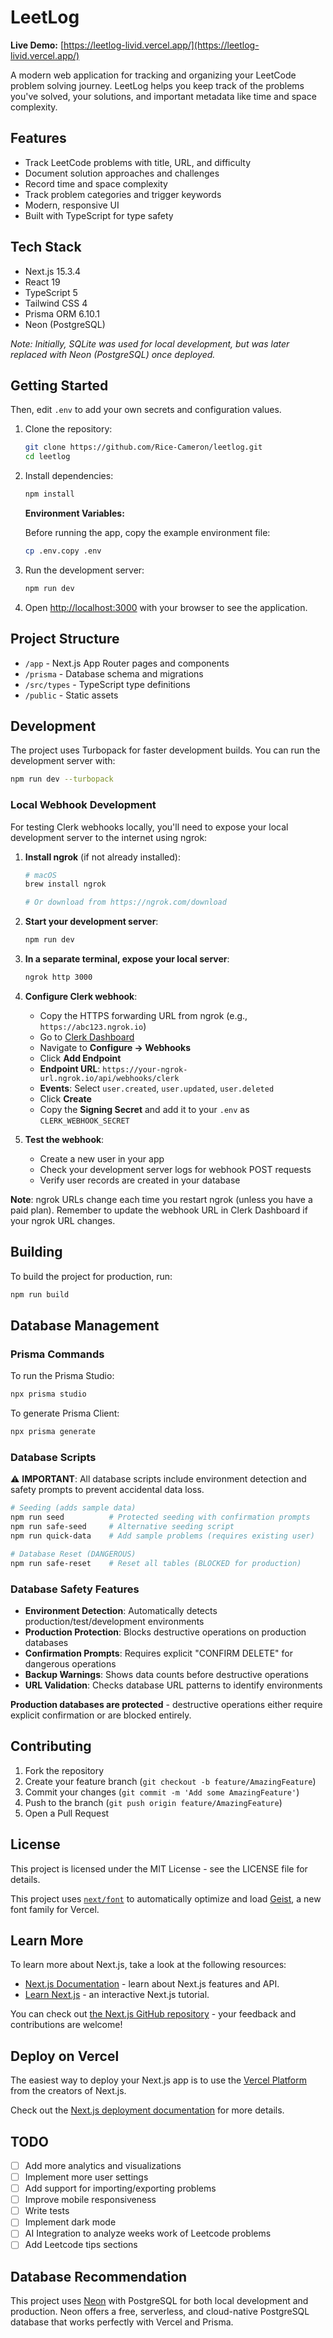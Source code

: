 # LeetLog

**Live Demo:** [https://leetlog-livid.vercel.app/](https://leetlog-livid.vercel.app/)

A modern web application for tracking and organizing your LeetCode problem solving journey. LeetLog helps you keep track of the problems you've solved, your solutions, and important metadata like time and space complexity.

## Features

- Track LeetCode problems with title, URL, and difficulty
- Document solution approaches and challenges
- Record time and space complexity
- Track problem categories and trigger keywords
- Modern, responsive UI
- Built with TypeScript for type safety

## Tech Stack

- Next.js 15.3.4
- React 19
- TypeScript 5
- Tailwind CSS 4
- Prisma ORM 6.10.1
- Neon (PostgreSQL)

_Note: Initially, SQLite was used for local development, but was later replaced with Neon (PostgreSQL) once deployed._

## Getting Started

Then, edit `.env` to add your own secrets and configuration values.

1. Clone the repository:

   ```bash
   git clone https://github.com/Rice-Cameron/leetlog.git
   cd leetlog
   ```

2. Install dependencies:

   ```bash
   npm install
   ```

   **Environment Variables:**

   Before running the app, copy the example environment file:

   ```bash
   cp .env.copy .env
   ```

3. Run the development server:

   ```bash
   npm run dev
   ```

4. Open [http://localhost:3000](http://localhost:3000) with your browser to see the application.

## Project Structure

- `/app` - Next.js App Router pages and components
- `/prisma` - Database schema and migrations
- `/src/types` - TypeScript type definitions
- `/public` - Static assets

## Development

The project uses Turbopack for faster development builds. You can run the development server with:

```bash
npm run dev --turbopack
```

### Local Webhook Development

For testing Clerk webhooks locally, you'll need to expose your local development server to the internet using ngrok:

1. **Install ngrok** (if not already installed):
   ```bash
   # macOS
   brew install ngrok
   
   # Or download from https://ngrok.com/download
   ```

2. **Start your development server**:
   ```bash
   npm run dev
   ```

3. **In a separate terminal, expose your local server**:
   ```bash
   ngrok http 3000
   ```

4. **Configure Clerk webhook**:
   - Copy the HTTPS forwarding URL from ngrok (e.g., `https://abc123.ngrok.io`)
   - Go to [Clerk Dashboard](https://dashboard.clerk.com)
   - Navigate to **Configure → Webhooks**
   - Click **Add Endpoint**
   - **Endpoint URL**: `https://your-ngrok-url.ngrok.io/api/webhooks/clerk`
   - **Events**: Select `user.created`, `user.updated`, `user.deleted`
   - Click **Create**
   - Copy the **Signing Secret** and add it to your `.env` as `CLERK_WEBHOOK_SECRET`

5. **Test the webhook**:
   - Create a new user in your app
   - Check your development server logs for webhook POST requests
   - Verify user records are created in your database

**Note**: ngrok URLs change each time you restart ngrok (unless you have a paid plan). Remember to update the webhook URL in Clerk Dashboard if your ngrok URL changes.

## Building

To build the project for production, run:

```bash
npm run build
```

## Database Management

### Prisma Commands

To run the Prisma Studio:

```bash
npx prisma studio
```

To generate Prisma Client:

```bash
npx prisma generate
```

### Database Scripts

⚠️  **IMPORTANT**: All database scripts include environment detection and safety prompts to prevent accidental data loss.

```bash
# Seeding (adds sample data)
npm run seed          # Protected seeding with confirmation prompts
npm run safe-seed     # Alternative seeding script  
npm run quick-data    # Add sample problems (requires existing user)

# Database Reset (DANGEROUS)
npm run safe-reset    # Reset all tables (BLOCKED for production)
```

### Database Safety Features

- **Environment Detection**: Automatically detects production/test/development environments
- **Production Protection**: Blocks destructive operations on production databases  
- **Confirmation Prompts**: Requires explicit "CONFIRM DELETE" for dangerous operations
- **Backup Warnings**: Shows data counts before destructive operations
- **URL Validation**: Checks database URL patterns to identify environments

**Production databases are protected** - destructive operations either require explicit confirmation or are blocked entirely.

## Contributing

1. Fork the repository
2. Create your feature branch (`git checkout -b feature/AmazingFeature`)
3. Commit your changes (`git commit -m 'Add some AmazingFeature'`)
4. Push to the branch (`git push origin feature/AmazingFeature`)
5. Open a Pull Request

## License

This project is licensed under the MIT License - see the LICENSE file for details.

This project uses [`next/font`](https://nextjs.org/docs/app/building-your-application/optimizing/fonts) to automatically optimize and load [Geist](https://vercel.com/font), a new font family for Vercel.

## Learn More

To learn more about Next.js, take a look at the following resources:

- [Next.js Documentation](https://nextjs.org/docs) - learn about Next.js features and API.
- [Learn Next.js](https://nextjs.org/learn) - an interactive Next.js tutorial.

You can check out [the Next.js GitHub repository](https://github.com/vercel/next.js) - your feedback and contributions are welcome!

## Deploy on Vercel

The easiest way to deploy your Next.js app is to use the [Vercel Platform](https://vercel.com/new?utm_medium=default-template&filter=next.js&utm_source=create-next-app&utm_campaign=create-next-app-readme) from the creators of Next.js.

Check out the [Next.js deployment documentation](https://nextjs.org/docs/app/building-your-application/deploying) for more details.

## TODO

- [ ] Add more analytics and visualizations
- [ ] Implement more user settings
- [ ] Add support for importing/exporting problems
- [ ] Improve mobile responsiveness
- [ ] Write tests
- [ ] Implement dark mode
- [ ] AI Integration to analyze weeks work of Leetcode problems
- [ ] Add Leetcode tips sections

## Database Recommendation

This project uses [Neon](https://neon.tech/) with PostgreSQL for both local development and production. Neon offers a free, serverless, and cloud-native PostgreSQL database that works perfectly with Vercel and Prisma.

